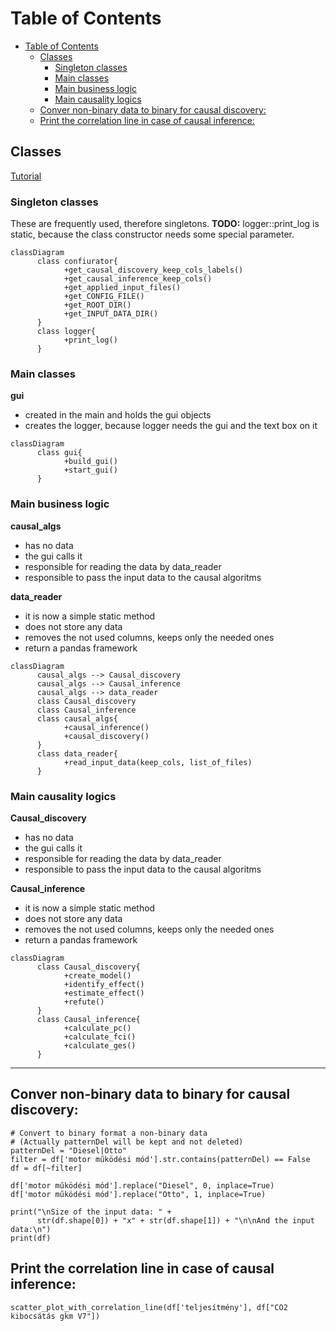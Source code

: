 # Table of Contents

- [Table of Contents](#table-of-contents)
  - [Classes](#classes)
    - [Singleton classes](#singleton-classes)
    - [Main classes](#main-classes)
    - [Main business logic](#main-business-logic)
    - [Main causality logics](#main-causality-logics)
  - [Conver non-binary data to binary for causal discovery:](#conver-non-binary-data-to-binary-for-causal-discovery)
  - [Print the correlation line in case of causal inference:](#print-the-correlation-line-in-case-of-causal-inference)

## Classes

[Tutorial](https://mermaid.js.org/syntax/classDiagram.html)

### Singleton classes

These are frequently used, therefore singletons.
**TODO:** logger::print_log is static, because the class constructor needs some special parameter.

```mermaid
classDiagram
      class confiurator{
            +get_causal_discovery_keep_cols_labels()
            +get_causal_inference_keep_cols()
            +get_applied_input_files()
            +get_CONFIG_FILE()
            +get_ROOT_DIR()
            +get_INPUT_DATA_DIR()
      }
      class logger{
            +print_log()
      }
```

### Main classes

**gui**

* created in the main and holds the gui objects
* creates the logger, because logger needs the gui and the text box on it

```mermaid
classDiagram
      class gui{
            +build_gui()
            +start_gui()
      }
```

### Main business logic

**causal_algs**

* has no data
* the gui calls it
* responsible for reading the data by data_reader
* responsible to pass the input data to the causal algoritms

**data_reader**

* it is now a simple static method
* does not store any data
* removes the not used columns, keeps only the needed ones
* return a pandas framework

```mermaid
classDiagram
      causal_algs --> Causal_discovery
      causal_algs --> Causal_inference
      causal_algs --> data_reader
      class Causal_discovery
      class Causal_inference
      class causal_algs{
            +causal_inference()
            +causal_discovery()
      }
      class data_reader{
            +read_input_data(keep_cols, list_of_files)
      }
```

### Main causality logics

**Causal_discovery**

* has no data
* the gui calls it
* responsible for reading the data by data_reader
* responsible to pass the input data to the causal algoritms

**Causal_inference**

* it is now a simple static method
* does not store any data
* removes the not used columns, keeps only the needed ones
* return a pandas framework

```mermaid
classDiagram
      class Causal_discovery{
            +create_model()
            +identify_effect()
            +estimate_effect()
            +refute()
      }
      class Causal_inference{
            +calculate_pc()
            +calculate_fci()
            +calculate_ges()
      }
```

---

## Conver non-binary data to binary for causal discovery:

```
# Convert to binary format a non-binary data
# (Actually patternDel will be kept and not deleted)
patternDel = "Diesel|Otto"
filter = df['motor működési mód'].str.contains(patternDel) == False
df = df[~filter]

df['motor működési mód'].replace("Diesel", 0, inplace=True)
df['motor működési mód'].replace("Otto", 1, inplace=True)

print("\nSize of the input data: " +
      str(df.shape[0]) + "x" + str(df.shape[1]) + "\n\nAnd the input data:\n")
print(df)
```

## Print the correlation line in case of causal inference:

```
scatter_plot_with_correlation_line(df['teljesítmény'], df["CO2 kibocsátás gkm V7"])
```
